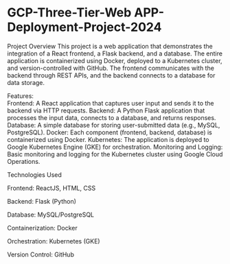 # GCP-Three-Tier-Web APP-Deployment-Project-2024
Project Overview
This project is a web application that demonstrates the integration of a React frontend, a Flask backend, and a database. The entire application is containerized using Docker, deployed to a Kubernetes cluster, and version-controlled with GitHub. The frontend communicates with the backend through REST APIs, and the backend connects to a database for data storage.

Features:  
Frontend: A React application that captures user input and sends it to the backend via HTTP requests.
Backend: A Python Flask application that processes the input data, connects to a database, and returns responses.
Database: A simple database for storing user-submitted data (e.g., MySQL, PostgreSQL).
Docker: Each component (frontend, backend, database) is containerized using Docker.
Kubernetes: The application is deployed to Google Kubernetes Engine (GKE) for orchestration.
Monitoring and Logging: Basic monitoring and logging for the Kubernetes cluster using Google Cloud Operations.




Technologies Used

Frontend: ReactJS, HTML, CSS

Backend: Flask (Python)

Database: MySQL/PostgreSQL

Containerization: Docker

Orchestration: Kubernetes (GKE)

Version Control: GitHub
